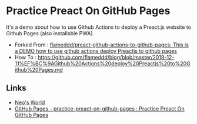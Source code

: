 # Practice Preact On GitHub Pages

It's a demo about how to use Github Actions to deploy a Preact.js website to Github Pages (also installable PWA).

- Forked From : [flameddd/preact-github-actions-to-github-pages: This is a DEMO how to use github actions deploy Preactjs to github pages](https://github.com/flameddd/preact-github-actions-to-github-pages)
- How To : <https://github.com/flameddd/blog/blob/master/2019-12-11%EF%BC%9AGithub%20Actions%20deploy%20Preactjs%20to%20Github%20Pages.md>


## Links

- [Neo's World](https://neos21.net/)
- [GitHub Pages - practice-preact-on-github-pages : Practice Preact On GitHub Pages](https://neos21.github.io/practice-preact-on-github-pages)
